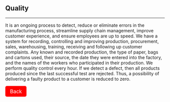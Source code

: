 ## Quality
---
It is an ongoing process to detect, reduce or eliminate errors in the manufacturing process,
streamline supply chain management, improve customer experience, and ensure
employees are up to speed. We have a system for recording, controlling and improving
production, procurement, sales, warehousing, training, receiving and following up
customer complaints. Any known and recorded production, the type of paper, bags and
cartons used, their source, the date they were entered into the factory, and the names of the
workers who participated in their production.
We perform quality control every hour. If we detect a defect, then all products produced
since the last successful test are rejected. Thus, a possibility of delivering a faulty product
to a customer is reduced to zero.

<a class="navlink" href="/">Back</a>

<style>
.navlink{
  direction: rtl;
  display: inline-block;
  font-size: 16px;
  background-color: #FF0000;
  padding: 7px 15px;
  color: white;
  text-decoration: none;
  border-radius: 5px;
}
</style>